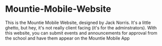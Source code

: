 # Mountie-Mobile-Website
This is the Mountie Mobile Website, designed by Jack Norris. It's a little ghetto, but hey, it's not really client
facing (it's for the adminstrators). With this website, you can submit events and announcements for approval from 
the school and have them appear on the Mountie Mobile App

